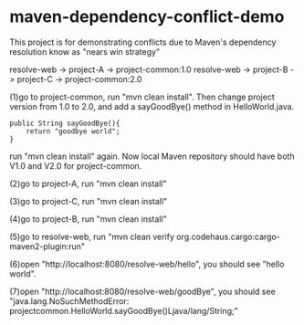 maven-dependency-conflict-demo
==============================

This project is for demonstrating conflicts due to Maven's dependency resolution know as "nears win strategy"

resolve-web -> project-A -> project-common:1.0
resolve-web -> project-B -> project-C -> project-common:2.0

(1)go to project-common, run "mvn clean install". Then change project version from 1.0 to 2.0, and add a sayGoodBye() method in HelloWorld.java.

    public String sayGoodBye(){
        return "goodbye world";
    }

run "mvn clean install" again. Now local Maven repository should have both V1.0 and V2.0 for project-common.

(2)go to project-A, run "mvn clean install"

(3)go to project-C, run "mvn clean install"

(4)go to project-B, run "mvn clean install"

(5)go to resolve-web, run "mvn clean verify org.codehaus.cargo:cargo-maven2-plugin:run"

(6)open "http://localhost:8080/resolve-web/hello", you should see "hello world".

(7)open "http://localhost:8080/resolve-web/goodBye", you should see "java.lang.NoSuchMethodError: projectcommon.HelloWorld.sayGoodBye()Ljava/lang/String;"
